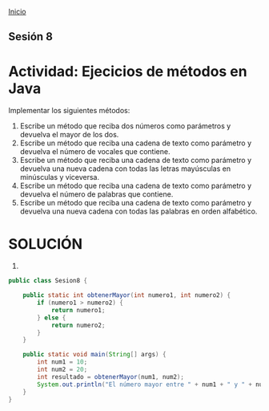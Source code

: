 <!-- No borrar o modificar -->
[Inicio](./index.md)

## Sesión 8 


<!-- Su documentación aquí -->
# Actividad: Ejecicios de métodos en Java
Implementar los siguientes métodos:

1. Escribe un método que reciba dos números como parámetros y devuelva el mayor de los dos.
2. Escribe un método que reciba una cadena de texto como parámetro y devuelva el número de vocales que contiene.
3. Escribe un método que reciba una cadena de texto como parámetro y devuelva una nueva cadena con todas las letras mayúsculas en minúsculas y viceversa.
4. Escribe un método que reciba una cadena de texto como parámetro y devuelva el número de palabras que contiene.
5. Escribe un método que reciba una cadena de texto como parámetro y devuelva una nueva cadena con todas las palabras en orden alfabético.

# SOLUCIÓN

1. 
```java 
public class Sesion8 {

    public static int obtenerMayor(int numero1, int numero2) {
        if (numero1 > numero2) {
            return numero1;
        } else {
            return numero2;
        }
    }

    public static void main(String[] args) {
        int num1 = 10;
        int num2 = 20;
        int resultado = obtenerMayor(num1, num2);
        System.out.println("El número mayor entre " + num1 + " y " + num2 + " es: " + resultado);
    }
}
```






